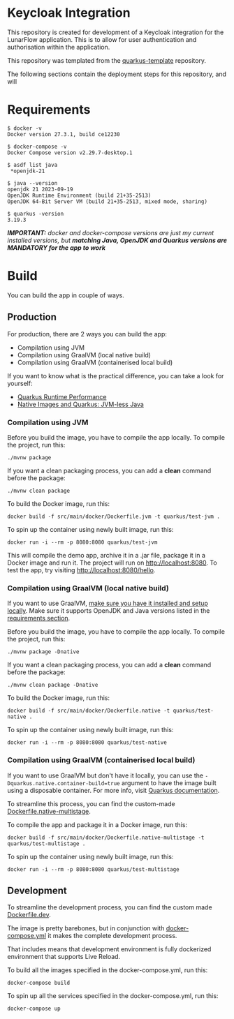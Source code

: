 # Keycloak Integration

This repository is created for development of a Keycloak integration for the LunarFlow application.
This is to allow for user authentication and authorisation within the application. 

This repository was templated from the [quarkus-template](https://github.com/fontys-lunarflow/quarkus-template) repository.


The following sections contain the deployment steps for this repository, and will 

# Requirements

```
$ docker -v
Docker version 27.3.1, build ce12230

$ docker-compose -v
Docker Compose version v2.29.7-desktop.1

$ asdf list java
 *openjdk-21

$ java --version
openjdk 21 2023-09-19
OpenJDK Runtime Environment (build 21+35-2513)
OpenJDK 64-Bit Server VM (build 21+35-2513, mixed mode, sharing)

$ quarkus -version
3.19.3
```

***IMPORTANT:** docker and docker-compose versions are just my current installed versions, but **matching Java, OpenJDK and Quarkus versions are MANDATORY for the app to work***

# Build

You can build the app in couple of ways.

## Production

For production, there are 2 ways you can build the app:
- Compilation using JVM
- Compilation using GraalVM (local native build)
- Compilation using GraalVM (containerised local build)

If you want to know what is the practical difference, you can take a look for yourself:
- [Quarkus Runtime Performance](https://quarkus.io/blog/runtime-performance/)
- [Native Images and Quarkus: JVM-less Java](https://medium.com/bishop-co/native-images-and-quarkus-jvm-less-java-5d4cd4211e41)

### Compilation using JVM

Before you build the image, you have to compile the app locally. To compile the project, run this:

```
./mvnw package
```

If you want a clean packaging process, you can add a **clean** command before the package:

```
./mvnw clean package
```

To build the Docker image, run this:

```
docker build -f src/main/docker/Dockerfile.jvm -t quarkus/test-jvm .
```

To spin up the container using newly built image, run this:

```
docker run -i --rm -p 8080:8080 quarkus/test-jvm
```

This will compile the demo app, archive it in a .jar file, package it in a Docker image and run it. The project will run on [http://localhost:8080](http://localhost:8080). To test the app, try visiting [http://localhost:8080/hello](http://localhost:8080/hello).

### Compilation using GraalVM (local native build)

If you want to use GraalVM, [make sure you have it installed and setup locally](https://quarkus.io/guides/maven-tooling#building-a-native-executable). Make sure it supports OpenJDK and Java versions listed in the [requirements section](#requirements).

Before you build the image, you have to compile the app locally. To compile the project, run this:

```
./mvnw package -Dnative
```

If you want a clean packaging process, you can add a **clean** command before the package:

```
./mvnw clean package -Dnative
```

To build the Docker image, run this:
```
docker build -f src/main/docker/Dockerfile.native -t quarkus/test-native .
```

To spin up the container using newly built image, run this:

```
docker run -i --rm -p 8080:8080 quarkus/test-native
```

### Compilation using GraalVM (containerised local build)

If you want to use GraalVM but don't have it locally, you can use the `-Dquarkus.native.container-build=true` argument to have the image built using a disposable container. For more info, visit [Quarkus documentation](https://quarkus.io/guides/building-native-image#container-runtime).

To streamline this process, you can find the custom-made [Dockerfile.native-multistage](./src/main/docker/Dockerfile.native-multistage).

To compile the app and package it in a Docker image, run this:

```
docker build -f src/main/docker/Dockerfile.native-multistage -t quarkus/test-multistage .
```

To spin up the container using newly built image, run this:
```
docker run -i --rm -p 8080:8080 quarkus/test-multistage
```

## Development

To streamline the development process, you can find the custom made [Dockerfile.dev](./src/main/docker/Dockerfile.dev).

The image is pretty barebones, but in conjunction with [docker-compose.yml](./docker-compose.yml) it makes the complete development process.

That includes means that development environment is fully dockerized environment that supports Live Reload.

To build all the images specified in the docker-compose.yml, run this:

```
docker-compose build
```

To spin up all the services specified in the docker-compose.yml, run this:

```
docker-compose up
```
